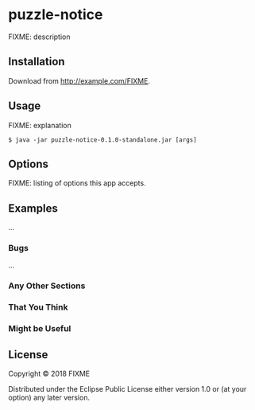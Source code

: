 # puzzle-notice

FIXME: description

## Installation

Download from http://example.com/FIXME.

## Usage

FIXME: explanation

    $ java -jar puzzle-notice-0.1.0-standalone.jar [args]

## Options

FIXME: listing of options this app accepts.

## Examples

...

### Bugs

...

### Any Other Sections
### That You Think
### Might be Useful

## License

Copyright © 2018 FIXME

Distributed under the Eclipse Public License either version 1.0 or (at
your option) any later version.
